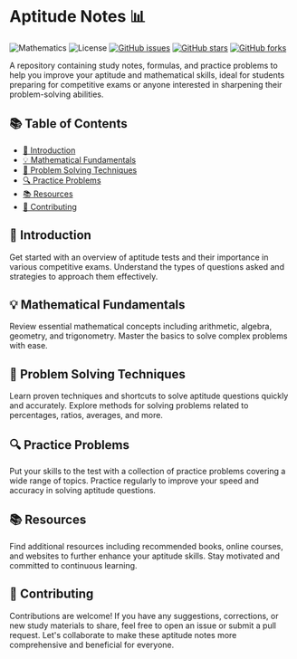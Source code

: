 # Aptitude Notes 📊

![Mathematics](https://img.shields.io/badge/Mathematics-Aptitude-green)
![License](https://img.shields.io/github/license/Adityas266/Aptitude_Notes)
[![GitHub issues](https://img.shields.io/github/issues/Adityas266/Aptitude_Notes)](https://github.com/Adityas266/Aptitude_Notes/issues)
[![GitHub stars](https://img.shields.io/github/stars/Adityas266/Aptitude_Notes)](https://github.com/Adityas266/Aptitude_Notes/stargazers)
[![GitHub forks](https://img.shields.io/github/forks/Adityas266/Aptitude_Notes)](https://github.com/Adityas266/Aptitude_Notes/network)

A repository containing study notes, formulas, and practice problems to help you improve your aptitude and mathematical skills, ideal for students preparing for competitive exams or anyone interested in sharpening their problem-solving abilities.

## 📚 Table of Contents

- [🚀 Introduction](#introduction)
- [💡 Mathematical Fundamentals](#mathematical-fundamentals)
- [🔧 Problem Solving Techniques](#problem-solving-techniques)
- [🔍 Practice Problems](#practice-problems)
- [📚 Resources](#resources)
- [🤝 Contributing](#contributing)


## 🚀 Introduction

Get started with an overview of aptitude tests and their importance in various competitive exams. Understand the types of questions asked and strategies to approach them effectively.

## 💡 Mathematical Fundamentals

Review essential mathematical concepts including arithmetic, algebra, geometry, and trigonometry. Master the basics to solve complex problems with ease.

## 🔧 Problem Solving Techniques

Learn proven techniques and shortcuts to solve aptitude questions quickly and accurately. Explore methods for solving problems related to percentages, ratios, averages, and more.

## 🔍 Practice Problems

Put your skills to the test with a collection of practice problems covering a wide range of topics. Practice regularly to improve your speed and accuracy in solving aptitude questions.

## 📚 Resources

Find additional resources including recommended books, online courses, and websites to further enhance your aptitude skills. Stay motivated and committed to continuous learning.

## 🤝 Contributing

Contributions are welcome! If you have any suggestions, corrections, or new study materials to share, feel free to open an issue or submit a pull request. Let's collaborate to make these aptitude notes more comprehensive and beneficial for everyone.


